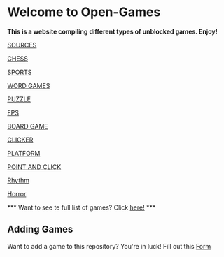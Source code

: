 # Welcome to Open-Games

**This is a website compiling different types of unblocked games. Enjoy!**

[SOURCES](Categories/Sources.md)

[CHESS](Categories/Chess.md)

[SPORTS](Categories/Sports.md)

[WORD GAMES](Categories/Word-games.md)

[PUZZLE](Categories/Puzzle.md)

[FPS](Categories/FPS.md)

[BOARD GAME](Categories/Board-Games.md)

[CLICKER](Categories/Clicker.md)

[PLATFORM](Categories/Platform.md)

[POINT AND CLICK](Categories/Point-and-click.md)

[Rhythm](Categories/Rhythm.md)

[Horror](Categories/Horror.md)

*** Want to see te full list of games? Click [here!](/../main/Categories/All-Games-List.md) ***

## Adding Games
Want to add a game to this repository? You're in luck! Fill out this [Form](https://github.com/Zryak/Open-Games/issues/new?assignees=zryak&labels=game%2Cwebsite%2Cadd+game&projects=&template=WebsiteRequest.yml&title=%5BGame%5D%3A+I+want+)

